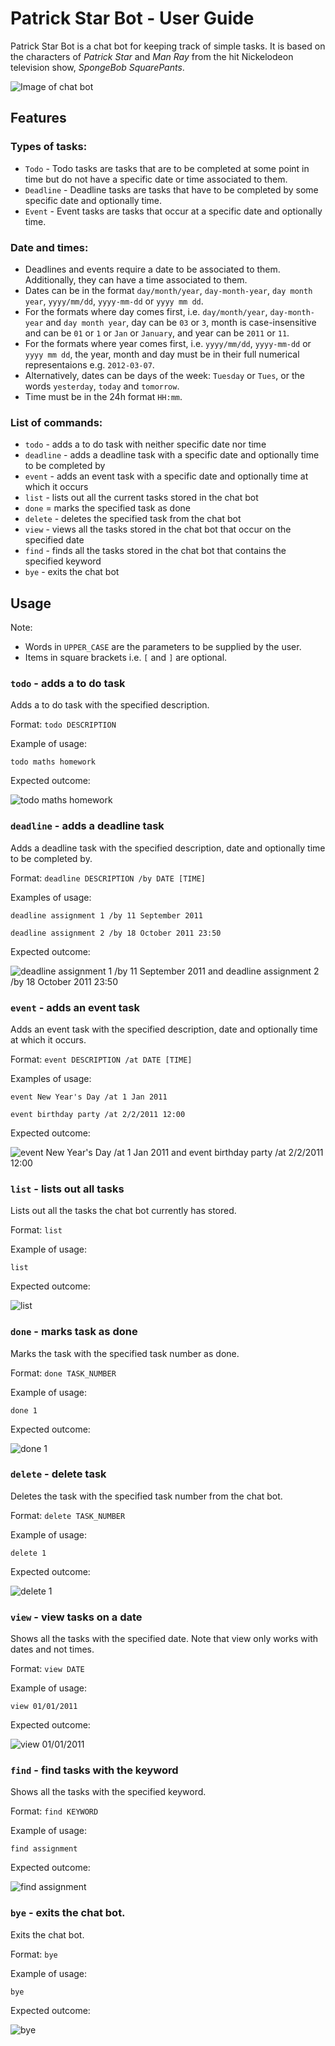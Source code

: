 # Patrick Star Bot - User Guide

Patrick Star Bot is a chat bot for keeping track of simple tasks. It is based on the characters of *Patrick Star* and *Man Ray* from the hit Nickelodeon television show, *SpongeBob SquarePants*.

![Image of chat bot](./Ui.png)

## Features 

### Types of tasks:
* `Todo` - Todo tasks are tasks that are to be completed at some point in time but do not have a specific date or time associated to them.
* `Deadline` - Deadline tasks are tasks that have to be completed by some specific date and optionally time.
* `Event` - Event tasks are tasks that occur at a specific date and optionally time.

### Date and times:
* Deadlines and events require a date to be associated to them. Additionally, they can have a time associated to them.
* Dates can be in the format `day/month/year`, `day-month-year`, `day month year`, `yyyy/mm/dd`, `yyyy-mm-dd` or `yyyy mm dd`.
* For the formats where day comes first, i.e. `day/month/year`, `day-month-year` and `day month year`, day can be `03` or `3`, month is case-insensitive and can be `01` or `1` or `Jan` or `January`, and year can be `2011` or `11`.
* For the formats where year comes first, i.e. `yyyy/mm/dd`, `yyyy-mm-dd` or `yyyy mm dd`, the year, month and day must be in their full numerical representaions e.g. `2012-03-07`.
* Alternatively, dates can be days of the week: `Tuesday` or `Tues`, or the words `yesterday`, `today` and `tomorrow`. 
* Time must be in the 24h format `HH:mm`.

### List of commands:
* `todo` - adds a to do task with neither specific date nor time
* `deadline` - adds a deadline task with a specific date and optionally time to be completed by
* `event` - adds an event task with a specific date and optionally time at which it occurs
* `list` - lists out all the current tasks stored in the chat bot
* `done` = marks the specified task as done
* `delete` - deletes the specified task from the chat bot
* `view` - views all the tasks stored in the chat bot that occur on the specified date
* `find` - finds all the tasks stored in the chat bot that contains the specified keyword
* `bye` - exits the chat bot



## Usage
Note: 
* Words in `UPPER_CASE` are the parameters to be supplied by the user.
* Items in square brackets i.e. `[` and `]` are optional.

### `todo` - adds a to do task

Adds a to do task with the specified description. 

Format: `todo DESCRIPTION`

Example of usage: 

`todo maths homework`

Expected outcome:

![todo maths homework](./images/todoExample.png)


### `deadline` - adds a deadline task

Adds a deadline task with the specified description, date and optionally time to be completed by.

Format: `deadline DESCRIPTION /by DATE [TIME]`

Examples of usage: 

`deadline assignment 1 /by 11 September 2011`

`deadline assignment 2 /by 18 October 2011 23:50`

Expected outcome:

![deadline assignment 1 /by 11 September 2011 and deadline assignment 2 /by 18 October 2011 23:50](./images/deadlineExample.png)


### `event` - adds an event task

Adds an event task with the specified description, date and optionally time at which it occurs.

Format: `event DESCRIPTION /at DATE [TIME]`

Examples of usage: 

`event New Year's Day /at 1 Jan 2011`

`event birthday party /at 2/2/2011 12:00`

Expected outcome:

![event New Year's Day /at 1 Jan 2011 and event birthday party /at 2/2/2011 12:00](./images/eventExample.png)


### `list` - lists out all tasks

Lists out all the tasks the chat bot currently has stored. 

Format: `list`

Example of usage:

`list`

Expected outcome:

![list](./images/listExample.png)


### `done` - marks task as done

Marks the task with the specified task number as done.

Format: `done TASK_NUMBER`

Example of usage:

`done 1`

Expected outcome:

![done 1](./images/doneExample.png)


### `delete` - delete task

Deletes the task with the specified task number from the chat bot.

Format: `delete TASK_NUMBER`

Example of usage:

`delete 1`

Expected outcome:

![delete 1](./images/deleteExample.png)


### `view` - view tasks on a date

Shows all the tasks with the specified date. Note that view only works with dates and not times.

Format: `view DATE`

Example of usage: 

`view 01/01/2011`

Expected outcome:

![view 01/01/2011](./images/viewExample.png)


### `find` - find tasks with the keyword

Shows all the tasks with the specified keyword.

Format: `find KEYWORD`

Example of usage:

`find assignment`

Expected outcome:

![find assignment](./images/findExample.png)


### `bye` - exits the chat bot.

Exits the chat bot.

Format: `bye`

Example of usage:

`bye`

Expected outcome:

![bye](./images/byeExample.png)
